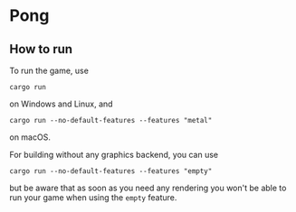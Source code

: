 # Pong

## How to run

To run the game, use

```
cargo run
```

on Windows and Linux, and

```
cargo run --no-default-features --features "metal"
```

on macOS.

For building without any graphics backend, you can use

```
cargo run --no-default-features --features "empty"
```

but be aware that as soon as you need any rendering you won't be able to run your game when using
the `empty` feature.
